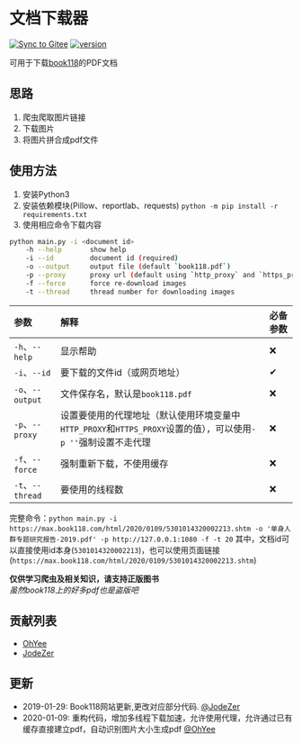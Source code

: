 # 文档下载器

[![Sync to Gitee](https://github.com/OhYee/documentDownloader/workflows/Sync%20to%20Gitee/badge.svg)](https://gitee.com/OhYee/documentDownloader) [![version](https://img.shields.io/github/v/tag/OhYee/documentDownloader)](https://github.com/OhYee/documentDownloader/tags)

可用于下载[book118](https://max.book118.com/)的PDF文档

## 思路

1. 爬虫爬取图片链接
2. 下载图片
3. 将图片拼合成pdf文件

## 使用方法

1. 安装Python3
2. 安装依赖模块(Pillow、reportlab、requests) `python -m pip install -r requirements.txt`
3. 使用相应命令下载内容

```bash
python main.py -i <document id>
    -h --help       show help
    -i --id         document id (required)
    -o --output     output file (default `book118.pdf`)
    -p --proxy      proxy url (default using `http_proxy` and `https_proxy`)
    -f --force      force re-download images
    -t --thread     thread number for downloading images
```

|参数             |解释                                                                                                |必备参数|
|:----------------|:--------------------------------------------------------------------------------------------------|:------|
|`-h`、`--help`   |显示帮助                                                                                            |❌     |
|`-i`、`--id`     |要下载的文件id（或网页地址）                                                                           |✔      |
|`-o`、`--output` |文件保存名，默认是`book118.pdf`                                                                       |❌     |
|`-p`、`--proxy`  |设置要使用的代理地址（默认使用环境变量中`HTTP_PROXY`和`HTTPS_PROXY`设置的值），可以使用`-p ''`强制设置不走代理 |❌     |
|`-f`、`--force`  |强制重新下载，不使用缓存                                                                               |❌     |
|`-t`、`--thread` |要使用的线程数                                                                                        |❌    |

完整命令：`python main.py -i https://max.book118.com/html/2020/0109/5301014320002213.shtm -o '单身人群专题研究报告-2019.pdf' -p http://127.0.0.1:1080 -f -t 20`
其中，文档id可以直接使用id本身(`5301014320002213`)，也可以使用页面链接(`https://max.book118.com/html/2020/0109/5301014320002213.shtm`)

**仅供学习爬虫及相关知识，请支持正版图书**  
*虽然book118上的好多pdf也是盗版吧*

## 贡献列表

- [OhYee](https://github.com/OhYee)
- [JodeZer](https://github.com/JodeZer)

## 更新

- 2019-01-29: Book118网站更新,更改对应部分代码. [@JodeZer](https://github.com/JodeZer)
- 2020-01-09: 重构代码，增加多线程下载加速，允许使用代理，允许通过已有缓存直接建立pdf，自动识别图片大小生成pdf [@OhYee](https://github.com/OhYee)